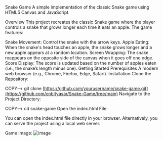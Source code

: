 Snake Game
A simple implementation of the classic Snake game using HTML5 Canvas and JavaScript.

Overview
This project recreates the classic Snake game where the player controls a snake that grows longer each time it eats an apple. The game features:

Snake Movement: Control the snake with the arrow keys.
Apple Eating: When the snake's head touches an apple, the snake grows longer and a new apple appears at a random location.
Screen Wrapping: The snake reappears on the opposite side of the canvas when it goes off one edge.
Score Display: The score is updated based on the number of apples eaten (i.e., the snake’s length minus one).
Getting Started
Prerequisites
A modern web browser (e.g., Chrome, Firefox, Edge, Safari).
Installation
Clone the Repository:

COPY--> 
git clone [https://github.com/yourusername/snake-game.git](https://github.com/cnbltyasar/Snake-Game/tree/main) 
Navigate to the Project Directory:

COPY--> 
cd snake-game
Open the index.html File:

You can open the index.html file directly in your browser. Alternatively, you can serve the project using a local web server.

Game Image:
![image](https://github.com/user-attachments/assets/6b9bd13e-fdaf-41de-b8f2-0e7d9cd9294a)
